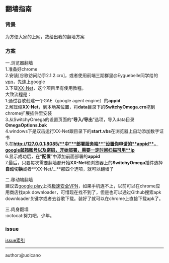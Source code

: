 ## 翻墙指南 ##
### 背景 ###
为方便大家的上网，故给出我的翻墙方案
### 方案 ###
一.浏览器翻墙  
1.准备好chrome  
2.安装[谷歌访问助手2.1.2.crx]，或者使用前端三期群里@Eyguebelle同学给的[vpn](http://104.128.233.247/2015/12/04/beiwang/)，先连上google  
3.下载[XX-Net](https://github.com/XX-net/XX-Net)，这个项目里有使用教程。  
大致流程是：  
1.通过谷歌创建一个GAE（google agent engine）的**appid**  
2.解压缩**XX-Net**，到本地某位置，将**data**目录下的**SwitchyOmega.crx**拖到chrome扩展插件里安装  
3.从SwitchyOmega的设置页面的“**导入/导出**”选项，导入data目录**OmegaOptions.bak**  
4.windows下是双击运行XX-Net跟目录下的**start.vbs**在浏览器上自动添加数字证书  
5.在**http://127.0.0.1:8085/**中“**部署服务端**”设置你申请的**appid**，google邮箱账号以及密码，开始部署，需要一定时间扫描可用**ip**  
6.显示成功后，在“**配置**”中添加前面部署的**appid**  
7.最后，只要每次需要翻墙都开始**XX-Net**和浏览器上的**SwitchyOmega**插件选择**自动切换**或者**XX-Net/...**那四个选项，就可以翻墙了  

二.移动端翻墙  
建议去[google play](https://play.google.com/store)上找[极速安全VPN](https://play.google.com/store/apps/details?id=com.lausny.ocvpnaiofree)，如果手机连不上，以前可以在chrome应用商店找apk downloader，可惜现在找不到了，但是也可以通过Github搜索apk downloader关键字或者去谷歌下载。装好了就可以在chrome上直接下载apk了。

三.肉身翻墙  
:octocat:努力吧，少年。

### issue ###
[issue索引](https://github.com/FriEnds-thefriendswholovethefrontend/BonjourGithub/issues/5)

---
author:@uolcano
